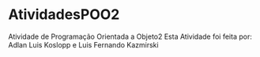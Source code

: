 # AtividadesPOO2
Atividade de Programação Orientada a Objeto2
Esta Atividade foi feita por: Adlan Luis Koslopp e Luis Fernando Kazmirski
